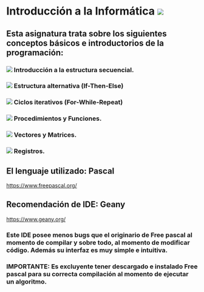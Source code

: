 # Introducción a la Informática <img src="https://img.icons8.com/dusk/50/000000/flow-chart.png"/>
## Esta asignatura trata sobre los siguientes conceptos básicos e introductorios de la programación:
### <img src="https://img.icons8.com/plumpy/15/000000/sphere.png"/> Introducción a la estructura secuencial.
### <img src="https://img.icons8.com/plumpy/15/000000/sphere.png"/> Estructura alternativa (If-Then-Else)
### <img src="https://img.icons8.com/plumpy/15/000000/sphere.png"/> Ciclos iterativos (For-While-Repeat)
### <img src="https://img.icons8.com/plumpy/15/000000/sphere.png"/> Procedimientos y Funciones.
### <img src="https://img.icons8.com/plumpy/15/000000/sphere.png"/> Vectores y Matrices.
### <img src="https://img.icons8.com/plumpy/15/000000/sphere.png"/> Registros.
## El lenguaje utilizado: Pascal
https://www.freepascal.org/
## Recomendación de IDE: Geany
https://www.geany.org/
### Este IDE posee menos bugs que el originario de Free pascal al momento de compilar y sobre todo, al momento de modificar código. Además su interfaz es muy simple e intuitiva.
### IMPORTANTE: Es excluyente tener descargado e instalado Free pascal para su correcta compilación al momento de ejecutar un algoritmo.


